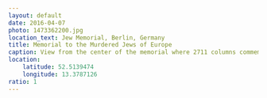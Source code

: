 ```yaml
---
layout: default
date: 2016-04-07
photo: 1473362200.jpg
location_text: Jew Memorial, Berlin, Germany
title: Memorial to the Murdered Jews of Europe
caption: View from the center of the memorial where 2711 columns commemorate the Holocaust. The feeling inside is very strange and one can feeel oppressed and lost.
location:
    latitude: 52.5139474
    longitude: 13.3787126
ratio: 1
---
```

